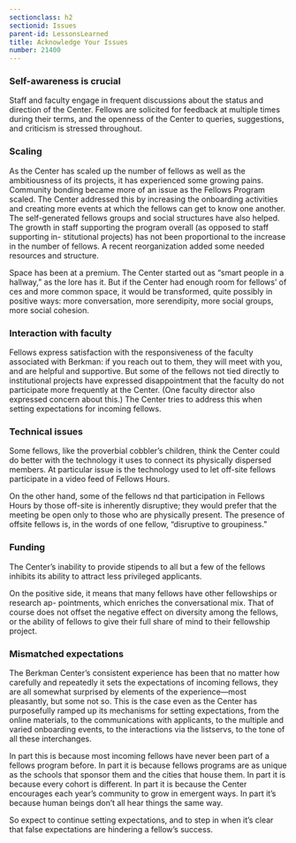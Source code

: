 ```yaml
---
sectionclass: h2
sectionid: Issues
parent-id: LessonsLearned
title: Acknowledge Your Issues
number: 21400
---
```

### Self-awareness is crucial

Staff and faculty engage in frequent discussions about the status and direction of the Center. Fellows are solicited for feedback at multiple times during their terms, and the openness of the Center to queries, suggestions, and criticism is stressed throughout.

### Scaling

As the Center has scaled up the number of fellows as well as the ambitiousness of its projects, it has experienced some growing pains.
Community bonding became more of an issue as the Fellows Program scaled. The Center addressed this by increasing the onboarding activities and creating more events at which the fellows can get to know one another. The self-generated fellows groups and social structures have also helped.
The growth in staff supporting the program overall (as opposed to staff supporting in- stitutional projects) has not been proportional to the increase in the number of fellows. A recent reorganization added some needed resources and structure.

Space has been at a premium. The Center started out as “smart people in a hallway,” as the lore has it. But if the Center had enough room for fellows’ of ces and more common space, it would be transformed, quite possibly in positive ways: more conversation, more serendipity, more social groups, more social cohesion.

### Interaction with faculty

Fellows express satisfaction with the responsiveness of the faculty associated with Berkman: if you reach out to them, they will meet with you, and are helpful and supportive. But some of the fellows not tied directly to institutional projects have expressed disappointment that the faculty do not participate more frequently at the Center. (One faculty director also expressed concern about this.) The Center tries to address this when setting expectations for incoming fellows.

### Technical issues

Some fellows, like the proverbial cobbler’s children, think the Center could do better with the technology it uses to connect its physically dispersed members. At particular issue is the technology used to let off-site fellows participate in a video feed of Fellows Hours.

On the other hand, some of the fellows  nd that participation in Fellows Hours by those off-site is inherently disruptive; they would prefer that the meeting be open only to those who are physically present. The presence of offsite fellows is, in the words of one fellow, “disruptive to groupiness.”

### Funding

The Center’s inability to provide stipends to all but a few of the fellows inhibits its ability to attract less privileged applicants.

On the positive side, it means that many fellows have other fellowships or research ap- pointments, which enriches the conversational mix. That of course does not offset the negative effect on diversity among the fellows, or the ability of fellows to give their full share of mind to their fellowship project.

### Mismatched expectations

The Berkman Center’s consistent experience has been that no matter how carefully and repeatedly it sets the expectations of incoming fellows, they are all somewhat surprised by elements of the experience—most pleasantly, but some not so. This is the case even as the Center has purposefully ramped up its mechanisms for setting expectations, from the online materials, to the communications with applicants, to the multiple and varied onboarding events, to the interactions via the listservs, to the tone of all these interchanges.

In part this is because most incoming fellows have never been part of a fellows program before. In part it is because fellows programs are as unique as the schools that sponsor them and the cities that house them. In part it is because every cohort is different. In part it is because the Center encourages each year’s community to grow in emergent ways. In part it’s because human beings don’t all hear things the same way.

So expect to continue setting expectations, and to step in when it’s clear that false expectations are hindering a fellow’s success.
